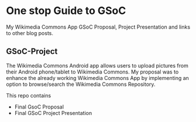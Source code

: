 # One stop Guide to GSoC
My Wikimedia Commons App GSoC Proposal, Project Presentation and links to other blog posts.

## GSoC-Project

The Wikimedia Commons Android app allows users to upload pictures from their Android phone/tablet to Wikimedia Commons. My proposal was to enhance the already working Wikimedia Commons App by implementing an option to browse/search the Wikimedia Commons Repository.

This repo contains
- Final GsoC Proposal
- Final GSoC Project Presentation
